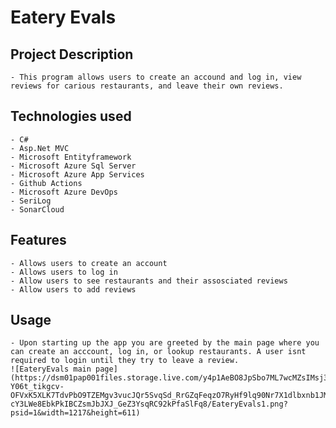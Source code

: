# Eatery Evals
## Project Description
	- This program allows users to create an accound and log in, view reviews for carious restaurants, and leave their own reviews.
## Technologies used
	- C#
	- Asp.Net MVC
	- Microsoft Entityframework
	- Microsoft Azure Sql Server
	- Microsoft Azure App Services
	- Github Actions
	- Microsoft Azure DevOps
	- SeriLog
	- SonarCloud

## Features
	- Allows users to create an account
	- Allows users to log in
	- Allow users to see restaurants and their assosciated reviews
	- Allow users to add reviews
## Usage
	- Upon starting up the app you are greeted by the main page where you can create an acccount, log in, or lookup restaurants. A user isnt required to login until they try to leave a review.
	![EateryEvals main page](https://dsm01pap001files.storage.live.com/y4p1AeBO8JpSbo7ML7wcMZsIMsj3YVuZx9jAYQqBE25EG3BR11ylZNgPSdCAGFHy9yvB9arOE1jmgivGBzhlfzRB6k95HG-Y06t_tikgcv-OFVxK5XLK7TdvPbO9TZEMgv3vucJQr5SvqSd_RrGZqFeqzO7RyHf9lq90Nr7X1dlbxnb1JMO7Oc2IYmV44Lfwp-cY3LWe8EbkPkIBCZsmJbJXJ_GeZ3YsqRC92kPfaSlFq8/EateryEvals1.png?psid=1&width=1217&height=611)
	
